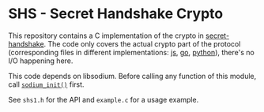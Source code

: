 # SHS - Secret Handshake Crypto

This repository contains a C implementation of the crypto in [secret-handshake](https://github.com/auditdrivencrypto/secret-handshake). The code only covers the actual crypto part of the protocol (corresponding files in different implementations: [js](https://github.com/auditdrivencrypto/secret-handshake/blob/master/crypto.js), [go](https://github.com/cryptix/secretstream/blob/master/secrethandshake/state.go), [python](https://github.com/pferreir/PySecretHandshake/blob/master/secret_handshake/crypto.py)), there's no I/O happening here.

This code depends on libsodium. Before calling any function of this module, call [`sodium_init()`](https://download.libsodium.org/doc/usage/) first.

See `shs1.h` for the API and `example.c` for a usage example.
